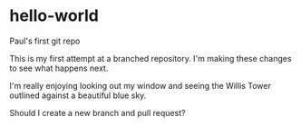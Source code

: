 # hello-world
Paul's first git repo

This is my first attempt at a branched repository. I'm making these changes to see what happens next.

I'm really enjoying looking out my window and seeing the Willis Tower outlined against a beautiful blue sky.

Should I create a new branch and pull request?
